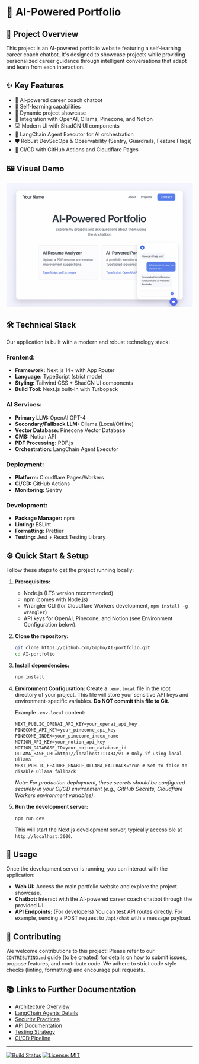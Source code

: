 # 🚀 AI-Powered Portfolio

## 📝 Project Overview

This project is an AI-powered portfolio website featuring a self-learning career coach chatbot. It's designed to showcase projects while providing personalized career guidance through intelligent conversations that adapt and learn from each interaction.

## ✨ Key Features

*   🤖 AI-powered career coach chatbot
*   🧠 Self-learning capabilities
*   🎨 Dynamic project showcase
*   🔌 Integration with OpenAI, Ollama, Pinecone, and Notion
*   💻 Modern UI with ShadCN UI components
*   🔗 LangChain Agent Executor for AI orchestration
*   🛡️ Robust DevSecOps & Observability (Sentry, Guardrails, Feature Flags)
*   🔄 CI/CD with GitHub Actions and Cloudflare Pages

## 🖼️ Visual Demo

![AI-Powered Portfolio Demo](DemoVisual.png)

## 🛠️ Technical Stack

Our application is built with a modern and robust technology stack:

### Frontend:
*   **Framework:** Next.js 14+ with App Router
*   **Language:** TypeScript (strict mode)
*   **Styling:** Tailwind CSS + ShadCN UI components
*   **Build Tool:** Next.js built-in with Turbopack

### AI Services:
*   **Primary LLM:** OpenAI GPT-4
*   **Secondary/Fallback LLM:** Ollama (Local/Offline)
*   **Vector Database:** Pinecone Vector Database
*   **CMS:** Notion API
*   **PDF Processing:** PDF.js
*   **Orchestration:** LangChain Agent Executor

### Deployment:
*   **Platform:** Cloudflare Pages/Workers
*   **CI/CD:** GitHub Actions
*   **Monitoring:** Sentry

### Development:
*   **Package Manager:** npm
*   **Linting:** ESLint
*   **Formatting:** Prettier
*   **Testing:** Jest + React Testing Library

## ⚙️ Quick Start & Setup

Follow these steps to get the project running locally:

1.  **Prerequisites:**
    *   Node.js (LTS version recommended)
    *   npm (comes with Node.js)
    *   Wrangler CLI (for Cloudflare Workers development, `npm install -g wrangler`)
    *   API keys for OpenAI, Pinecone, and Notion (see Environment Configuration below).

2.  **Clone the repository:**
    ```bash
    git clone https://github.com/Gmpho/AI-portfolio.git
    cd AI-portfolio
    ```

3.  **Install dependencies:**
    ```bash
    npm install
    ```

4.  **Environment Configuration:**
    Create a `.env.local` file in the root directory of your project. This file will store your sensitive API keys and environment-specific variables. **Do NOT commit this file to Git.**

    Example `.env.local` content:
    ```
    NEXT_PUBLIC_OPENAI_API_KEY=your_openai_api_key
    PINECONE_API_KEY=your_pinecone_api_key
    PINECONE_INDEX=your_pinecone_index_name
    NOTION_API_KEY=your_notion_api_key
    NOTION_DATABASE_ID=your_notion_database_id
    OLLAMA_BASE_URL=http://localhost:11434/v1 # Only if using local Ollama
    NEXT_PUBLIC_FEATURE_ENABLE_OLLAMA_FALLBACK=true # Set to false to disable Ollama fallback
    ```
    *Note: For production deployment, these secrets should be configured securely in your CI/CD environment (e.g., GitHub Secrets, Cloudflare Workers environment variables).* 

5.  **Run the development server:**
    ```bash
    npm run dev
    ```
    This will start the Next.js development server, typically accessible at `http://localhost:3000`.

## 🚀 Usage

Once the development server is running, you can interact with the application:

*   **Web UI:** Access the main portfolio website and explore the project showcase.
*   **Chatbot:** Interact with the AI-powered career coach chatbot through the provided UI.
*   **API Endpoints:** (For developers) You can test API routes directly. For example, sending a POST request to `/api/chat` with a message payload.

## 🤝 Contributing

We welcome contributions to this project! Please refer to our `CONTRIBUTING.md` guide (to be created) for details on how to submit issues, propose features, and contribute code. We adhere to strict code style checks (linting, formatting) and encourage pull requests.

## 📚 Links to Further Documentation

*   [Architecture Overview](docs/ARCHITECTURE.md)
*   [LangChain Agents Details](docs/LANGCHAIN_AGENTS.md)
*   [Security Practices](docs/SECURITY.md)
*   [API Documentation](docs/API.md)
*   [Testing Strategy](docs/TESTING.md)
*   [CI/CD Pipeline](docs/CI_CD.md)

---

[![Build Status](https://github.com/Gmpho/AI-portfolio/actions/workflows/deploy.yml/badge.svg)](https://github.com/Gmpho/AI-portfolio/actions/workflows/deploy.yml)
[![License: MIT](https://img.shields.io/badge/License-MIT-yellow.svg)](https://opensource.org/licenses/MIT)